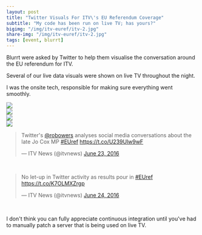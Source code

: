 ```yaml
---
layout: post
title: "Twitter Visuals For ITV\'s EU Referendum Coverage"
subtitle: "My code has been run on live TV; has yours?"
bigimg: "/img/itv-euref/itv-2.jpg"
share-img: "/img/itv-euref/itv-2.jpg"
tags: [event, blurrt]
---
```


<p>Blurrt were asked by Twitter to help them visualise the conversation around the EU referendum for ITV.</p>

<p>Several of our live data visuals were shown on live TV throughout the night.</p>

<p>I was the onsite tech, responsible for making sure everything went smoothly.</p>

<img src="{{ '/img/itv-euref/itv-1.jpg' | prepend: site.url}}" class="img-center">
<br>
<img src="{{ '/img/itv-euref/itv-2.jpg' | prepend: site.url}}" class="img-center">
<br>
<img src="{{ '/img/itv-euref/itv-3.jpg' | prepend: site.url}}" class="img-center">
<br>
<img src="{{ '/img/itv-euref/itv-euref-4.jpg-large' | prepend: site.url}}" class="img-center">
<br>

<blockquote class="twitter-tweet tw-align-center" data-lang="en"><p lang="en" dir="ltr">Twitter&#39;s <a href="https://twitter.com/robowers">@robowers</a> analyses social media conversations about the late Jo Cox MP <a href="https://twitter.com/hashtag/EUref?src=hash">#EUref</a> <a href="https://t.co/U239Ulw9wF">https://t.co/U239Ulw9wF</a></p>&mdash; ITV News (@itvnews) <a href="https://twitter.com/itvnews/status/746110862587400192">June 23, 2016</a></blockquote>
<script async src="//platform.twitter.com/widgets.js" charset="utf-8"></script>

<br>

<blockquote class="twitter-tweet tw-align-center" data-lang="en"><p lang="en" dir="ltr">No let-up in Twitter activity as results pour in <a href="https://twitter.com/hashtag/EUref?src=hash">#EUref</a> <a href="https://t.co/K7OLMXZrgp">https://t.co/K7OLMXZrgp</a></p>&mdash; ITV News (@itvnews) <a href="https://twitter.com/itvnews/status/746157596826996736">June 24, 2016</a></blockquote>
<script async src="//platform.twitter.com/widgets.js" charset="utf-8"></script>

<br>

<p>I don't think you can fully appreciate continuous integration until you've had to manually patch a server that is being used on live TV.</p>
